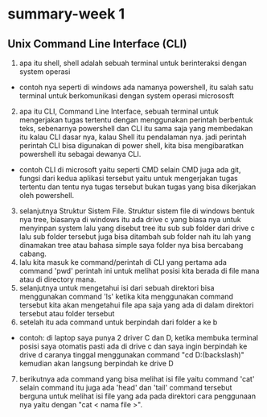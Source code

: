 # summary-week 1

## Unix Command Line Interface (CLI)

1. apa itu shell, shell adalah sebuah terminal untuk berinteraksi dengan system operasi
- contoh nya seperti di windows ada namanya powershell, itu salah satu terminal untuk berkomunikasi dengan system operasi micrososft
2. apa itu CLI, Command Line Interface, sebuah terminal untuk mengerjakan tugas tertentu dengan menggunakan perintah berbentuk teks, sebenarnya powershell dan CLI itu sama saja yang membedakan itu kalau CLI dasar nya, kalau Shell itu pendalaman nya. jadi perintah perintah CLI bisa digunakan di power shell, kita bisa mengibaratkan powershell itu sebagai dewanya CLI.
- contoh CLI di microsoft yaitu seperti CMD selain CMD juga ada git, fungsi dari kedua aplikasi tersebut yaitu untuk mengerjakan tugas tertentu dan tentu nya tugas tersebut bukan tugas yang bisa dikerjakan oleh powershell. 
3. selanjutnya Struktur Sistem File. Struktur sistem file di windows bentuk nya tree, biasanya di windows itu ada drive c yang biasa nya untuk menyinpan system lalu yang disebut tree itu sub sub folder dari drive c lalu sub folder tersebut juga bisa ditambah sub folder nah itu lah yang dinamakan tree atau bahasa simple saya folder nya bisa bercabang cabang.
4. lalu kita masuk ke command/perintah di CLI yang pertama ada command 'pwd' perintah ini untuk melihat posisi kita berada di file mana atau di directory mana.
5. selanjutnya untuk mengetahui isi dari sebuah direktori bisa menggunakan command 'ls' ketika kita menggunakan command tersebut kita akan mengetahui file apa saja yang ada di dalam direktori tersebut atau folder tersebut
6. setelah itu ada command untuk berpindah dari folder a ke b 
- contoh: di laptop saya punya 2 driver C dan D, ketika membuka terminal posisi saya otomatis pasti ada di drive c dan saya ingin berpindah ke drive d caranya tinggal menggunakan command "cd D:(backslash)" kemudian akan langsung berpindah ke drive D
7. berikutnya ada command yang bisa melihat isi file yaitu command 'cat' selain command itu juga ada 'head' dan 'tail' command tersebut berguna untuk melihat isi file yang ada pada direktori cara penggunaan nya yaitu dengan "cat < nama file >".
